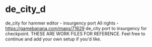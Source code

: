 # de_city_d
de_city for hammer editor - insurgency port
All rights - https://gamebanana.com/maps/71629
de_city port to insurgency for checkpoint. 
THESE ARE WORK FILES FOR REFERENCE.
Feel free to continue and add your own setup if you'd like.
